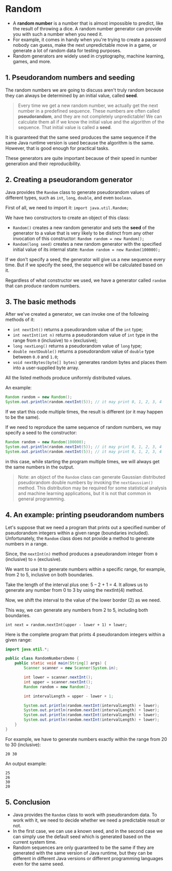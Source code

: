 # Random

- A **random number** is a number that is almost impossible to predict, like the result of throwing a dice. A random number generator can provide you with such a number when you need it.
- For example, it comes in handy when you're trying to create a password nobody can guess, make the next unpredictable move in a game, or generate a lot of random data for testing purposes.
- Random generators are widely used in cryptography, machine learning, games, and more.

## 1. Pseudorandom numbers and seeding
The random numbers we are going to discuss aren't truly random because they can always be determined by an initial value, called **seed**.

> Every time we get a new random number, we actually get the next number in a predefined sequence. These numbers are often called **pseudorandom**, and they are not completely unpredictable! We can calculate them all if we know the initial value and the algorithm of the sequence. That initial value is called a **seed**.

It is guaranteed that the same seed produces the same sequence if the same Java runtime version is used because the algorithm is the same. However, that is good enough for practical tasks.

These generators are quite important because of their speed in number generation and their reproducibility.


## 2. Creating a pseudorandom generator

Java provides the `Random` class to generate pseudorandom values of different types, such as `int`, `long`, `double`, and even `boolean`.

First of all, we need to import it:
`import java.util.Random;`

We have two constructors to create an object of this class:
- `Random()` creates a new random generator and sets the **seed** of the generator to a value that is very likely to be distinct from any other invocation of this constructor:
        `Random random = new Random();`
- `Random(long seed)` creates a new random generator with the specified initial value of its internal state:
        `Random random = new Random(100000);`
        

If we don't specify a seed, the generator will give us a new sequence every time. But if we specify the seed, the sequence will be calculated based on it.

Regardless of what constructor we used, we have a generator called `random` that can produce random numbers.

## 3. The basic methods
After we've created a generator, we can invoke one of the following methods of it:

- `int nextInt()` returns a pseudorandom value of the `int` type;
- `int nextInt(int n)` returns a pseudorandom value of `int` type in the range from `0` (inclusive) to `n` (exclusive);
- `long nextLong()` returns a pseudorandom value of `long` type;
- `double nextDouble()` returns a pseudorandom value of `double` type between `0.0` and `1.0`;
- `void nextBytes(byte[] bytes)` generates random bytes and places them into a user-supplied byte array.

All the listed methods produce uniformly distributed values.

An example:
```java
Random random = new Random();
System.out.println(random.nextInt(5)); // it may print 0, 1, 2, 3, 4
```

If we start this code multiple times, the result is different (or it may happen to be the same).

If we need to reproduce the same sequence of random numbers, we may specify a seed to the constructor:

```java
Random random = new Random(100000);
System.out.println(random.nextInt(5)); // it may print 0, 1, 2, 3, 4
System.out.println(random.nextInt(5)); // it may print 0, 1, 2, 3, 4
```

in this case, while starting the program multiple times, we will always get the same numbers in the output.

> Note: an object of the `Random` class can generate Gaussian distributed pseudorandom double numbers by invoking the `nextGaussian()` method. This distribution may be required for some statistical analysis and machine learning applications, but it is not that common in general programming.


## 4. An example: printing pseudorandom numbers
Let's suppose that we need a program that prints out a specified number of pseudorandom integers within a given range (boundaries included). Unfortunately, the `Random` class does not provide a method to generate numbers in a range.

Since, the `nextInt(n)` method produces a pseudorandom integer from `0` (inclusive) to `n` (exclusive).


We want to use it to generate numbers within a specific range, for example, from 2 to 5, inclusive on both boundaries.

Take the length of the interval plus one: 5 – 2 + 1 = 4. It allows us to generate any number from 0 to 3 by using the nextInt(4) method.


Now, we shift the interval to the value of the lower border (2) as we need.


This way, we can generate any numbers from 2 to 5, including both boundaries.

`int next = random.nextInt(upper - lower + 1) + lower;`

Here is the complete program that prints 4 pseudorandom integers within a given range:

```java
import java.util.*;

public class RandomNumbersDemo {
    public static void main(String[] args) {
        Scanner scanner = new Scanner(System.in);

        int lower = scanner.nextInt();
        int upper = scanner.nextInt();
        Random random = new Random();

        int intervalLength = upper - lower + 1;

        System.out.println(random.nextInt(intervalLength) + lower);
        System.out.println(random.nextInt(intervalLength) + lower);
        System.out.println(random.nextInt(intervalLength) + lower);
        System.out.println(random.nextInt(intervalLength) + lower);
    }
}
```
For example, we have to generate numbers exactly within the range from 20 to 30 (inclusive):

`20 30`

An output example:
```
25
26
30
20
```

## 5. Conclusion
- Java provides the `Random` class to work with pseudorandom data. To work with it, we need to decide whether we need a predictable result or not. 
- In the first case, we can use a known seed, and in the second case we can simply use the default seed which is generated based on the current system time. 
- Random sequences are only guaranteed to be the same if they are generated with the same version of Java runtime, but they can be different in different Java versions or different programming languages even for the same seed.
